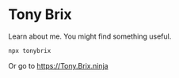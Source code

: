 # Tony Brix

Learn about me. You might find something useful.

```sh
npx tonybrix
```

Or go to https://Tony.Brix.ninja
